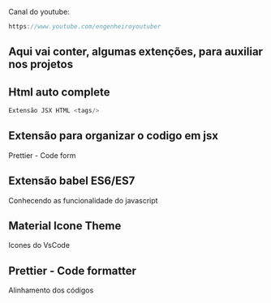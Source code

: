 Canal do youtube:

```js
https://www.youtube.com/engenheiroyoutuber
```

## Aqui vai conter, algumas extenções, para auxiliar nos projetos

## Html auto complete

```js
Extensão JSX HTML <tags/>
```

## Extensão para organizar o codigo em jsx

Prettier - Code form

## Extensão babel ES6/ES7

Conhecendo as funcionalidade do javascript

## Material Icone Theme

Icones do VsCode

## Prettier - Code formatter

Alinhamento dos códigos
